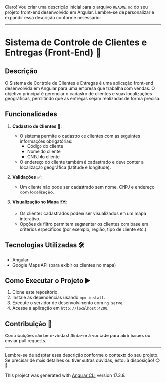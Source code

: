 Claro! Vou criar uma descrição inicial para o arquivo `README.md` do seu projeto front-end desenvolvido em Angular. Lembre-se de personalizar e expandir essa descrição conforme necessário:

---

# Sistema de Controle de Clientes e Entregas (Front-End) 🚀

## Descrição

O Sistema de Controle de Clientes e Entregas é uma aplicação front-end desenvolvida em Angular para uma empresa que trabalha com vendas. O objetivo principal é gerenciar o cadastro de clientes e suas localizações geográficas, permitindo que as entregas sejam realizadas de forma precisa.

## Funcionalidades

1. **Cadastro de Clientes** 📝:
   - O sistema permite o cadastro de clientes com as seguintes informações obrigatórias:
     - Código do cliente
     - Nome do cliente
     - CNPJ do cliente
   - O endereço do cliente também é cadastrado e deve conter a localização geográfica (latitude e longitude).

2. **Validações** ✅:
   - Um cliente não pode ser cadastrado sem nome, CNPJ e endereço com localização.

3. **Visualização no Mapa** 🗺️:
   - Os clientes cadastrados podem ser visualizados em um mapa interativo.
   - Opções de filtro permitem segmentar os clientes com base em critérios específicos (por exemplo, região, tipo de cliente etc.).

## Tecnologias Utilizadas 🛠️

- Angular
- Google Maps API (para exibir os clientes no mapa)

## Como Executar o Projeto ▶️

1. Clone este repositório.
2. Instale as dependências usando `npm install`.
3. Execute o servidor de desenvolvimento com `ng serve`.
4. Acesse a aplicação em `http://localhost:4200`.

## Contribuição 🤝

Contribuições são bem-vindas! Sinta-se à vontade para abrir issues ou enviar pull requests.

---

Lembre-se de adaptar essa descrição conforme o contexto do seu projeto. Se precisar de mais detalhes ou tiver outras dúvidas, estou à disposição! 😊🚀

This project was generated with [Angular CLI](https://github.com/angular/angular-cli) version 17.3.8.








